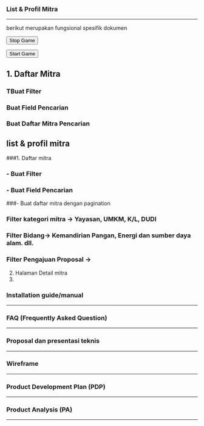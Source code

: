 ### List & Profil Mitra
___
berikut merupakan fungsional spesifik dokumen
<!DOCTYPE html>
<html lang="en">
  <head>
    <meta name="viewport" content="width=device-width, initial-scale=1.0" />
    <title>Memory Game</title>
    <!-- Google Fonts -->
    <link
      href="https://fonts.googleapis.com/css2?family=Poppins:wght@400;600&display=swap"
      rel="stylesheet"
    />
    <!-- Stylesheet -->
    <link rel="stylesheet" href="style-memory.css" />
  </head>
  <body>
    <div class="wrapper">
      <div class="stats-container">
        <div id="moves-count"></div>
        <div id="time"></div>
      </div>
      <div class="game-container"></div>
      <button id="stop" class="hide">Stop Game</button>
    </div>
    <div class="controls-container">
      <p id="result"></p>
      <button id="start">Start Game</button>
    </div>
    <!-- Script -->
    <script src="script-memory.js"></script>
  </body>
</html>

## 1. Daftar Mitra
### TBuat Filter
### Buat Field Pencarian
### Buat Daftar Mitra Pencarian
## list & profil mitra
###1. Daftar mitra
### - Buat Filter
### - Buat Field Pencarian
###- Buat daftar mitra dengan pagination
### Filter kategori mitra -> Yayasan, UMKM, K/L, DUDI
### Filter Bidang-> Kemandirian Pangan, Energi dan sumber daya alam. dll.
### Filter Pengajuan Proposal ->

2. Halaman Detail mitra
3. 
### Installation guide/manual
___
### FAQ (Frequently Asked Question)
___
### Proposal dan presentasi teknis
___
### Wireframe
___
### Product Development Plan (PDP)
___
### Product Analysis (PA)
___

